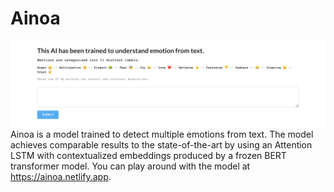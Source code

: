 # Ainoa

![Application](images/landing_page.png)
Ainoa is a model trained to detect multiple emotions from text. The model achieves comparable results to the state-of-the-art by using an Attention LSTM with contextualized embeddings produced by a frozen BERT transformer model.
You can play around with the model at <https://ainoa.netlify.app>.
